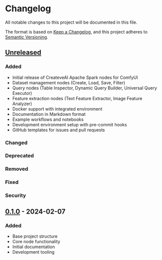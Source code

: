 # Changelog

All notable changes to this project will be documented in this file.

The format is based on [Keep a Changelog](https://keepachangelog.com/en/1.0.0/),
and this project adheres to [Semantic Versioning](https://semver.org/spec/v2.0.0.html).

## [Unreleased]

### Added
- Initial release of CreateveAI Apache Spark nodes for ComfyUI
- Dataset management nodes (Create, Load, Save, Filter)
- Query nodes (Table Inspector, Dynamic Query Builder, Universal Query Executor)
- Feature extraction nodes (Text Feature Extractor, Image Feature Analyzer)
- Docker support with integrated environment
- Documentation in Markdown format
- Example workflows and notebooks
- Development environment setup with pre-commit hooks
- GitHub templates for issues and pull requests

### Changed

### Deprecated

### Removed

### Fixed

### Security

## [0.1.0] - 2024-02-07
### Added
- Base project structure
- Core node functionality
- Initial documentation
- Development tooling

[Unreleased]: https://github.com/createveai/createveai-apachespark/compare/v0.1.0...HEAD
[0.1.0]: https://github.com/createveai/createveai-apachespark/releases/tag/v0.1.0
